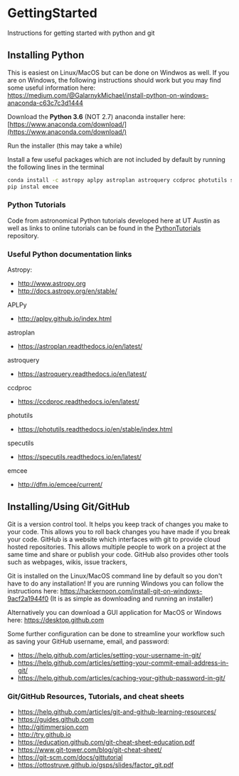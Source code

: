 # GettingStarted
Instructions for getting started with python and git

## Installing Python

This is easiest on Linux/MacOS but can be done on Windwos as well. If you are on Windows, the following instructions should work but you may find some useful information here: https://medium.com/@GalarnykMichael/install-python-on-windows-anaconda-c63c7c3d1444

Download the **Python 3.6** (NOT 2.7) anaconda installer here: [https://www.anaconda.com/download/](https://www.anaconda.com/download/)

Run the installer (this may take a while)

Install a few useful packages which are not included by default by running the following lines in the terminal

```bash
conda install -c astropy aplpy astroplan astroquery ccdproc photutils specutils
pip instal emcee
```

### Python Tutorials
Code from astronomical Python tutorials developed here at UT Austin as well as links to online tutorials can be found in the [PythonTutorials](https://github.com/UTAustinAST376Fall2018/PythonTutorials) repository.

### Useful Python documentation links

Astropy: 
* http://www.astropy.org
* http://docs.astropy.org/en/stable/

APLPy
* http://aplpy.github.io/index.html

astroplan
* https://astroplan.readthedocs.io/en/latest/

astroquery
* https://astroquery.readthedocs.io/en/latest/

ccdproc
* https://ccdproc.readthedocs.io/en/latest/

photutils
* https://photutils.readthedocs.io/en/stable/index.html

specutils
* https://specutils.readthedocs.io/en/latest/

emcee
* http://dfm.io/emcee/current/

## Installing/Using Git/GitHub

Git is a version control tool. It helps you keep track of changes you make to your code. This allows you to roll back changes you have made if you break your code. GitHub is a website which interfaces with git to provide cloud hosted repositories. This allows multiple people to work on a project at the same time and share or publish your code. GitHub also provides other tools such as webpages, wikis, issue trackers, 

Git is installed on the Linux/MacOS command line by default so you don't have to do any installation! If you are running Windows you can follow the instructions here: https://hackernoon.com/install-git-on-windows-9acf2a1944f0 (It is as simple as downloading and running an installer)

Alternatively you can download a GUI application for MacOS or Windows here: https://desktop.github.com

Some further configuration can be done to streamline your workflow such as saving your GitHub username, email, and password:
* https://help.github.com/articles/setting-your-username-in-git/
* https://help.github.com/articles/setting-your-commit-email-address-in-git/
* https://help.github.com/articles/caching-your-github-password-in-git/

### Git/GitHub Resources, Tutorials, and cheat sheets

* https://help.github.com/articles/git-and-github-learning-resources/
* https://guides.github.com
* http://gitimmersion.com
* http://try.github.io
* https://education.github.com/git-cheat-sheet-education.pdf
* https://www.git-tower.com/blog/git-cheat-sheet/
* https://git-scm.com/docs/gittutorial
* https://ottostruve.github.io/gsps/slides/factor_git.pdf

